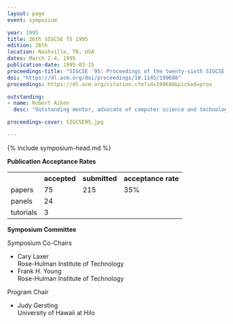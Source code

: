 ```yaml
---
layout: page
event: symposium

year: 1995
title: 26th SIGCSE TS 1995
edition: 26th
location: Nashville, TN, USA
dates: March 2-4, 1995
publication-date: 1995-03-15
proceedings-title: "SIGCSE '95: Proceedings of the twenty-sixth SIGCSE Technical Symposium on Computer Science Education"
doi: "https://dl.acm.org/doi/proceedings/10.1145/199688"
proceedings: https://dl.acm.org/citation.cfm?id=199688&picked=prox

outstanding:
- name: Robert Aiken
  desc: "Outstanding mentor, advocate of computer science and technology education both in the United States and abroad."

proceedings-cover: SIGCSE95.jpg

---
```


{% include symposium-head.md %}


**Publication Acceptance Rates**

 <table class="table table-hover table-sm"><tbody><tr><th> </th>
<th>accepted</th>
<th>submitted</th>
<th>acceptance rate</th>
</tr><tr><td>papers</td>
<td>75</td>
<td>215</td>
<td>35%</td>
</tr><tr><td>panels</td>
<td>24</td>
<td></td>
<td></td>
</tr><tr><td>tutorials</td>
<td>3</td>
<td></td>
<td></td>
</tr></tbody></table>                  


**Symposium Committee**

Symposium Co-Chairs

-   Cary Laxer\
    Rose-Hulman Institute of Technology
-   Frank H. Young\
    Rose-Hulman Institute of Technology

Program Chair

-   Judy Gersting\
    University of Hawaii at Hilo
